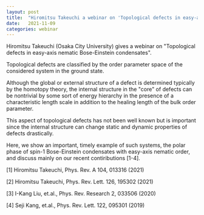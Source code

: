 ```yaml
---
layout: post
title:  "Hiromitsu Takeuchi a webinar on 'Topological defects in easy-axis nematic Bose-Einstein condensates' at 4pm UK time"
date:   2021-11-09
categories: webinar
---
```


Hiromitsu Takeuchi (Osaka City University) gives a webinar on "Topological defects in easy-axis nematic Bose-Einstein condensates".

Topological defects are classified by the order parameter space of the
considered system in the ground state.

Although the global or external structure of a defect is determined
typically by the homotopy theory, the internal structure in the "core" of defects can be nontrivial by
some sort of energy hierarchy in the presence of a characteristic
length scale in addition to the healing length of the bulk order
parameter.

This aspect of topological defects has not been well known but is
important since the internal structure can change static and dynamic
properties of defects drastically.

Here, we show an important, timely example of such systems, the polar
phase of spin-1 Bose-Einstein condensates with easy-axis nematic
order, and discuss mainly on our recent contiributions [1-4].

[1] Hiromitsu Takeuchi, Phys. Rev. A 104, 013316 (2021)

[2] Hiromitsu Takeuchi, Phys. Rev. Lett. 126, 195302 (2021)

[3] I-Kang Liu, et.al., Phys. Rev. Research 2, 033506 (2020)

[4] Seji Kang, et.al., Phys. Rev. Lett. 122, 095301 (2019)
